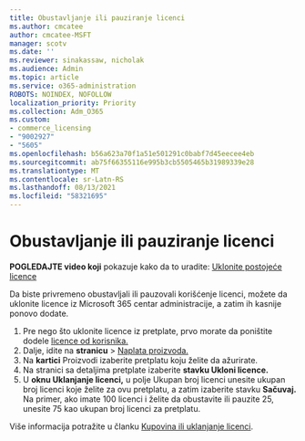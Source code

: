 ```yaml
---
title: Obustavljanje ili pauziranje licenci
ms.author: cmcatee
author: cmcatee-MSFT
manager: scotv
ms.date: ''
ms.reviewer: sinakassaw, nicholak
ms.audience: Admin
ms.topic: article
ms.service: o365-administration
ROBOTS: NOINDEX, NOFOLLOW
localization_priority: Priority
ms.collection: Adm_O365
ms.custom:
- commerce_licensing
- "9002927"
- "5605"
ms.openlocfilehash: b56a623a70f1a51e501291c0babf7d45eecee4eb
ms.sourcegitcommit: ab75f66355116e995b3cb5505465b31989339e28
ms.translationtype: MT
ms.contentlocale: sr-Latn-RS
ms.lasthandoff: 08/13/2021
ms.locfileid: "58321695"
---
```

# <a name="suspend-or-pause-licenses"></a>Obustavljanje ili pauziranje licenci

**POGLEDAJTE video koji** pokazuje kako da to uradite: [Uklonite postojeće licence](https://go.microsoft.com/fwlink/p/?linkid=2154938)

Da biste privremeno obustavljali ili pauzovali korišćenje licenci, možete da uklonite licence iz Microsoft 365 centar administracije, a zatim ih kasnije ponovo dodate.

1. Pre nego što uklonite licence iz pretplate, prvo morate da poništite dodele [licence od korisnika.](https://docs.microsoft.com/microsoft-365/admin/manage/remove-licenses-from-users)
2. Dalje, idite na **stranicu**  >  [Naplata proizvoda.](https://go.microsoft.com/fwlink/p/?linkid=842054)
3. Na **kartici** Proizvodi izaberite pretplatu koju želite da ažurirate.
4. Na stranici sa detaljima pretplate izaberite **stavku Ukloni licence.**
5. U **oknu Uklanjanje licenci,** u polje Ukupan broj licenci unesite ukupan broj licenci koje želite za ovu pretplatu, a zatim izaberite stavku  **Sačuvaj.** Na primer, ako imate 100 licenci i želite da obustavite ili pauzite 25, unesite 75 kao ukupan broj licenci za pretplatu.

Više informacija potražite u članku [Kupovina ili uklanjanje licenci](https://docs.microsoft.com/microsoft-365/commerce/licenses/buy-licenses).